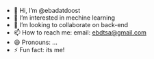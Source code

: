 - 👋 Hi, I’m @ebadatdoost
- 👀 I’m interested in mechine learning
- 💞️ I’m looking to collaborate on back-end
- 📫 How to reach me: email: ebdtsa@gmail.com
- 😄 Pronouns: ...
- ⚡ Fun fact: its me!

<!---
ebadatdoost/ebadatdoost is a ✨ special ✨ repository because its `README.md` (this file) appears on your GitHub profile.
You can click the Preview link to take a look at your changes.
--->

